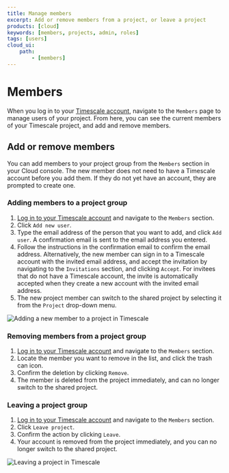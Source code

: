 ```yaml
---
title: Manage members
excerpt: Add or remove members from a project, or leave a project
products: [cloud]
keywords: [members, projects, admin, roles]
tags: [users]
cloud_ui:
    path:
        - [members]
---
```


# Members

When you log in to your [Timescale account][cloud-login], navigate to the
`Members` page to manage users of your project. From here, you can see the
current members of your Timescale project, and add and remove members.

## Add or remove members

You can add members to your project group from the `Members` section in your
Cloud console. The new member does not need to have a Timescale account
before you add them. If they do not yet have an account, they are prompted to
create one.

<Procedure>

### Adding members to a project group

1.  [Log in to your Timescale account][cloud-login] and navigate to
    the `Members` section.
1.  Click `Add new user`.
1.  Type the email address of the person that you want to add, and click `Add
    user`. A confirmation email is sent to the email address you entered.
1.  Follow the instructions in the confirmation email to confirm the email
    address. Alternatively, the new member can sign in to a Timescale
    account with the invited email address, and accept the invitation by
    navigating to the `Invitations` section, and clicking `Accept`. For invitees
    that do not have a Timescale account, the invite is automatically
    accepted when they create a new account with the invited email address.
1.  The new project member can switch to the shared project by selecting it from
    the `Project` drop-down menu.

<img class="main-content__illustration"
width={1375} height={944}
src="https://assets.timescale.com/docs/images/tsc-add-members.webp"
alt="Adding a new member to a project in Timescale"/>

</Procedure>

<Procedure>

### Removing members from a project group

1.  [Log in to your Timescale account][cloud-login] and navigate to
    the `Members` section.
1.  Locate the member you want to remove in the list, and click the trash can
    icon.
1.  Confirm the deletion by clicking `Remove`.
1.  The member is deleted from the project immediately, and can no longer switch
    to the shared project.

</Procedure>

<Procedure>

### Leaving a project group

1.  [Log in to your Timescale account][cloud-login] and navigate to
    the `Members` section.
1.  Click `Leave project`.
1.  Confirm the action by clicking `Leave`.
1.  Your account is removed from the project immediately, and you can no longer
    switch to the shared project.

<img class="main-content__illustration"
width={1375} height={944}
src="https://assets.timescale.com/docs/images/tsc-leave-members.webp"
alt="Leaving a project in Timescale"/>

</Procedure>

[cloud-login]: https://console.cloud.timescale.com/
